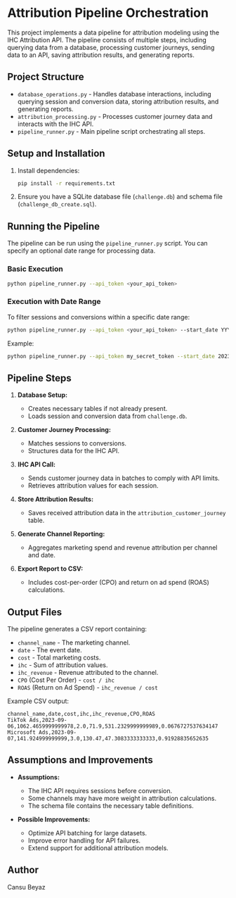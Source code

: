 # Attribution Pipeline Orchestration

This project implements a data pipeline for attribution modeling using the IHC Attribution API. The pipeline consists of multiple steps, including querying data from a database, processing customer journeys, sending data to an API, saving attribution results, and generating reports.

## Project Structure

- `database_operations.py` - Handles database interactions, including querying session and conversion data, storing attribution results, and generating reports.
- `attribution_processing.py` - Processes customer journey data and interacts with the IHC API.
- `pipeline_runner.py` - Main pipeline script orchestrating all steps.

## Setup and Installation

1. Install dependencies:
   ```sh
   pip install -r requirements.txt
   ```

2. Ensure you have a SQLite database file (`challenge.db`) and schema file (`challenge_db_create.sql`).

## Running the Pipeline

The pipeline can be run using the `pipeline_runner.py` script. You can specify an optional date range for processing data.

### Basic Execution
```sh
python pipeline_runner.py --api_token <your_api_token>
```

### Execution with Date Range
To filter sessions and conversions within a specific date range:
```sh
python pipeline_runner.py --api_token <your_api_token> --start_date YYYY-MM-DD --end_date YYYY-MM-DD
```
Example:
```sh
python pipeline_runner.py --api_token my_secret_token --start_date 2023-08-01 --end_date 2023-08-31
```

## Pipeline Steps

1. **Database Setup:**
   - Creates necessary tables if not already present.
   - Loads session and conversion data from `challenge.db`.

2. **Customer Journey Processing:**
   - Matches sessions to conversions.
   - Structures data for the IHC API.

3. **IHC API Call:**
   - Sends customer journey data in batches to comply with API limits.
   - Retrieves attribution values for each session.

4. **Store Attribution Results:**
   - Saves received attribution data in the `attribution_customer_journey` table.

5. **Generate Channel Reporting:**
   - Aggregates marketing spend and revenue attribution per channel and date.

6. **Export Report to CSV:**
   - Includes cost-per-order (CPO) and return on ad spend (ROAS) calculations.

## Output Files

The pipeline generates a CSV report containing:
- `channel_name` - The marketing channel.
- `date` - The event date.
- `cost` - Total marketing costs.
- `ihc` - Sum of attribution values.
- `ihc_revenue` - Revenue attributed to the channel.
- `CPO` (Cost Per Order) - `cost / ihc`
- `ROAS` (Return on Ad Spend) - `ihc_revenue / cost`

Example CSV output:
```
channel_name,date,cost,ihc,ihc_revenue,CPO,ROAS
TikTok Ads,2023-09-06,1062.4659999999978,2.0,71.9,531.2329999999989,0.0676727537634147
Microsoft Ads,2023-09-07,141.924999999999,3.0,130.47,47.3083333333333,0.91928835652635
```

## Assumptions and Improvements

- **Assumptions:**
  - The IHC API requires sessions before conversion.
  - Some channels may have more weight in attribution calculations.
  - The schema file contains the necessary table definitions.

- **Possible Improvements:**
  - Optimize API batching for large datasets.
  - Improve error handling for API failures.
  - Extend support for additional attribution models.

## Author
Cansu Beyaz
